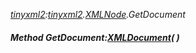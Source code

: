 _[tinyxml2](../../modules/tinyxml2/tinyxml2-module.md):[tinyxml2](../../modules/tinyxml2/tinyxml2-module.md).[XMLNode](../../modules/tinyxml2/tinyxml2-xmlnode.md).GetDocument_
##### Method GetDocument:[XMLDocument](../../modules/tinyxml2/tinyxml2-xmldocument.md)(  )
